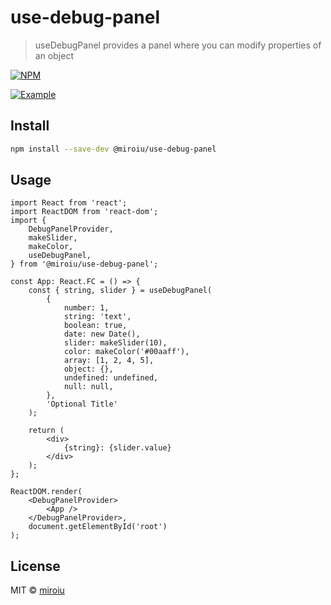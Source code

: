 # use-debug-panel

> useDebugPanel provides a panel where you can modify properties of an object

[![NPM](https://img.shields.io/npm/v/@miroiu/use-debug-panel.svg)](https://www.npmjs.com/package/@miroiu/use-debug-panel)

[![Example](https://i.imgur.com/KhtlkkR.png)](Example)

## Install

```bash
npm install --save-dev @miroiu/use-debug-panel
```

## Usage

```tsx
import React from 'react';
import ReactDOM from 'react-dom';
import {
	DebugPanelProvider,
	makeSlider,
	makeColor,
	useDebugPanel,
} from '@miroiu/use-debug-panel';

const App: React.FC = () => {
	const { string, slider } = useDebugPanel(
		{
			number: 1,
			string: 'text',
			boolean: true,
			date: new Date(),
			slider: makeSlider(10),
			color: makeColor('#00aaff'),
			array: [1, 2, 4, 5],
			object: {},
			undefined: undefined,
			null: null,
		},
		'Optional Title'
	);

	return (
		<div>
			{string}: {slider.value}
		</div>
	);
};

ReactDOM.render(
	<DebugPanelProvider>
		<App />
	</DebugPanelProvider>,
	document.getElementById('root')
);
```

## License

MIT © [miroiu](https://github.com/miroiu)
